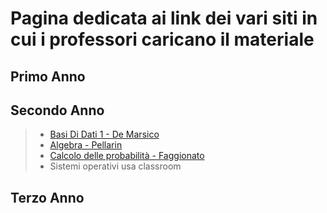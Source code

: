 # Pagina dedicata ai link dei vari siti in cui i professori caricano il materiale
## Primo Anno
## Secondo Anno
>- [Basi Di Dati 1 - De Marsico](https://sites.google.com/di.uniroma1.it/basididati-modulo1canalem-z?usp=sharing)  
>- [Algebra - Pellarin](https://drive.google.com/drive/folders/1IBBff-5DaA1tpisj7XJSW9FGGEKoE26N)  
>- [Calcolo delle probabilità - Faggionato](https://drive.google.com/drive/folders/10VKiGTtRtk1o3Y6BigF9bBqydGLgoJbM)  
>- Sistemi operativi usa classroom
## Terzo Anno
